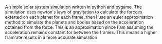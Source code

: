 A simple solar system simulation written in python and pygame. The simulation uses newton's laws of gravitation to calculate the forcces exterted on each planet for each frame, then I use an euler approximation method to simulate the planets and bodies based on the acceleration obtained from the force. This is an approximation since I am assuming the acceleration remains constant for between the frames. This means a higher framrate results in a more accurate simulation

